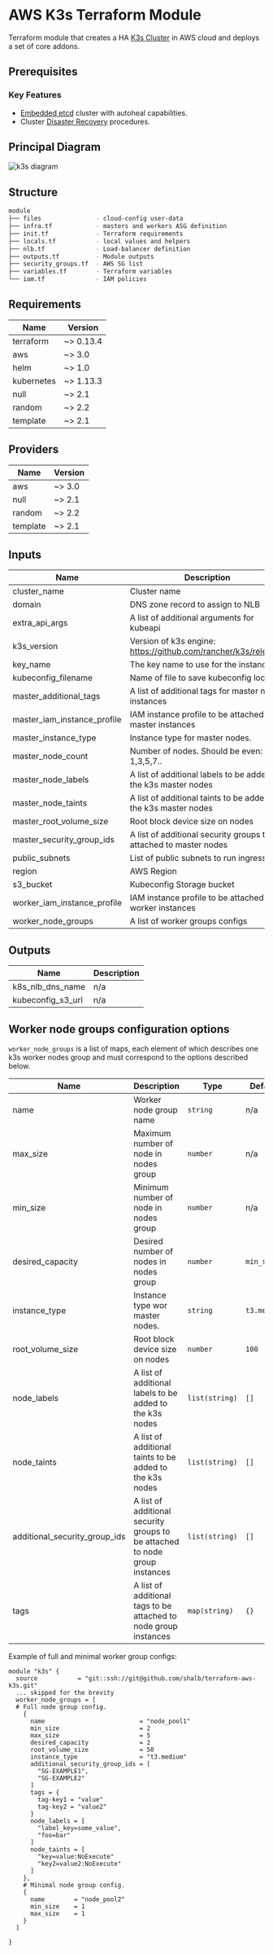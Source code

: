 # AWS K3s Terraform Module

Terraform module that creates a HA [K3s Cluster](https://k3s.io/) in AWS cloud and deploys a set of core addons.

## Prerequisites


### Key Features

- [Embedded etcd](https://rancher.com/docs/k3s/latest/en/installation/ha-embedded/#embedded-etcd-experimental) cluster with autoheal capabilities.
- Cluster [Disaster Recovery](docs/RECOVERY.md) procedures.

## Principal Diagram

![k3s diagram](docs/k3s-module-diagram.png)

## Structure

```bash
module
├── files               - cloud-config user-data
├── infra.tf            - masters and workers ASG definition
├── init.tf             - Terraform requirements
├── locals.tf           - local values and helpers
├── nlb.tf              - Load-balancer definition
├── outputs.tf          - Module outputs
├── security_groups.tf  - AWS SG list
├── variables.tf        - Terraform variables
└── iam.tf              - IAM policies
```

<!-- BEGINNING OF PRE-COMMIT-TERRAFORM DOCS HOOK -->
## Requirements

| Name | Version |
|------|---------|
| terraform | ~> 0.13.4 |
| aws | ~> 3.0 |
| helm | ~> 1.0 |
| kubernetes | ~> 1.13.3 |
| null | ~> 2.1 |
| random | ~> 2.2 |
| template | ~> 2.1 |

## Providers

| Name | Version |
|------|---------|
| aws | ~> 3.0 |
| null | ~> 2.1 |
| random | ~> 2.2 |
| template | ~> 2.1 |

## Inputs

| Name | Description | Type | Default | Required |
|------|-------------|------|---------|:--------:|
| cluster\_name | Cluster name | `string` | n/a | yes |
| domain | DNS zone record to assign to NLB | `string` | n/a | yes |
| extra\_api\_args | A list of additional arguments for kubeapi | `map` | `{}` | no |
| k3s\_version | Version of k3s engine: https://github.com/rancher/k3s/releases | `string` | n/a | yes |
| key\_name | The key name to use for the instances | `string` | n/a | yes |
| kubeconfig\_filename | Name of file to save kubeconfig local. | `string` | `"./kubeconfig"` | no |
| master\_additional\_tags | A list of additional tags for master nodes instances | `map(string)` | `{}` | no |
| master\_iam\_instance\_profile | IAM instance profile to be attached to master instances | `string` | `""` | no |
| master\_instance\_type | Instance type for master nodes. | `string` | `"t3.medium"` | no |
| master\_node\_count | Number of nodes. Should be even: 1,3,5,7.. | `number` | `3` | no |
| master\_node\_labels | A list of additional labels to be added to the k3s master nodes | `list` | `[]` | no |
| master\_node\_taints | A list of additional taints to be added to the k3s master nodes | `list` | `[]` | no |
| master\_root\_volume\_size | Root block device size on nodes | `number` | `50` | no |
| master\_security\_group\_ids | A list of additional security groups to be attached to master nodes | `list(string)` | `[]` | no |
| public\_subnets | List of public subnets to run ingress LB | `list` | n/a | yes |
| region | AWS Region | `string` | n/a | yes |
| s3\_bucket | Kubeconfig Storage bucket | `any` | n/a | yes |
| worker\_iam\_instance\_profile | IAM instance profile to be attached to worker instances | `string` | `""` | no |
| worker\_node\_groups | A list of worker groups configs | `any` | `[]` | no |

## Outputs

| Name | Description |
|------|-------------|
| k8s\_nlb\_dns\_name | n/a |
| kubeconfig\_s3\_url | n/a |

<!-- END OF PRE-COMMIT-TERRAFORM DOCS HOOK -->

## Worker node groups configuration options

`worker_node_groups` is a list of maps, each element of which describes one k3s worker nodes group and must correspond to the options described below.

| Name | Description | Type | Default | Required |
|------|-------------|------|---------|:--------:|
| name | Worker node group name | `string` | n/a | yes |
| max\_size | Maximum number of node in nodes group | `number` | n/a | yes |
| min\_size | Minimum number of node in nodes group | `number` | n/a | yes |
| desired\_capacity | Desired number of nodes in nodes group | `number` | `min_size` | no |
| instance\_type | Instance type wor master nodes. | `string` | `t3.medium` | no |
| root\_volume\_size | Root block device size on nodes | `number` | `100` | no |
| node\_labels | A list of additional labels to be added to the k3s nodes | `list(string)` | `[]` | no |
| node\_taints | A list of additional taints to be added to the k3s nodes | `list(string)` | `[]` | no |
| additional\_security\_group\_ids | A list of additional security groups to be attached to node group instances | `list(string)` | `[]` | no |
| tags | A list of additional tags to be attached to node group instances | `map(string)` | `{}` | no |

Example of full and minimal worker group configs:

```HCL
module "k3s" {
  source           = "git::ssh://git@github.com/shalb/terraform-aws-k3s.git"
  ... skipped for the brevity
  worker_node_groups = [
  # Full node group config.
    {
      name                          = "node_pool1"
      min_size                      = 2
      max_size                      = 5
      desired_capacity              = 2
      root_volume_size              = 50
      instance_type                 = "t3.medium"
      additional_security_group_ids = [
        "SG-EXAMPLE1",
        "SG-EXAMPLE2"
      ]
      tags = {
        tag-key1 = "value"
        tag-key2 = "value2"
      }
      node_labels = [
        "label_key=some_value",
        "foo=bar"
      ]
      node_taints = [
        "key=value:NoExecute"
        "key2=value2:NoExecute"
      ]
    },
    # Minimal node group config.
    {
      name        = "node_pool2"
      min_size    = 1
      max_size    = 1
    }
  ]

}

```
